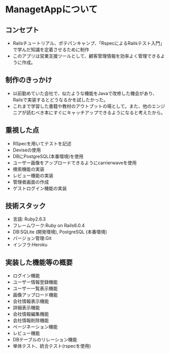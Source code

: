 


# ManagetAppについて

## コンセプト

* Railsチュートリアル、ポテパンキャンプ、「RspecによるRailsテスト入門」で学んだ知識を定着させるために制作
* このアプリは営業支援ツールとして、顧客管理情報を効率よく管理できるように作成。

## 制作のきっかけ

* 以前勤めていた会社で、似たような機能をJavaで改修した機会があり、Railsで実装するとどうなるかを試したかった。
* これまで学習した書籍や教材のアウトプットの場として。また、他のエンジニアが読むべき本にすぐにキャッチアップできるようになると考えたから。

## 重視した点

* RSpecを用いてテストを記述
* Deviseの使用
* DBにPostgreSQL(本番環境)を使用
* ユーザー画像をアップロードできるようにcarrierwaveを使用
* 検索機能の実装
* レビュー機能の実装
* 管理者画面の作成
* ゲストログイン機能の実装

## 技術スタック
* 言語: Ruby2.6.3
* フレームワーク:Ruby on Rails6.0.4
* DB:SQLite (開発環境), PostgreSQL (本番環境)
* バージョン管理:Git
* インフラ:Heroku

## 実装した機能等の概要
* ログイン機能
* ユーザー情報登録機能
* ユーザー一覧表示機能
* 画像アップロード機能
* 会社情報表示機能
* 詳細表示機能
* 会社情報編集機能
* 会社情報削除機能
* ページネーション機能
* レビュー機能
* DBテーブルのリレーション機能
* 単体テスト、統合テスト(rspecを使用)


